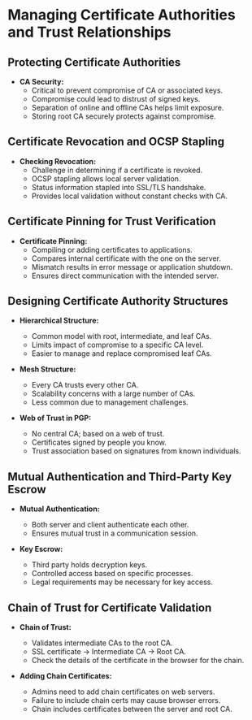 # Managing Certificate Authorities and Trust Relationships

## Protecting Certificate Authorities

- **CA Security:**
	- Critical to prevent compromise of CA or associated keys.
	- Compromise could lead to distrust of signed keys.
	- Separation of online and offline CAs helps limit exposure.
	- Storing root CA securely protects against compromise.

## Certificate Revocation and OCSP Stapling

- **Checking Revocation:**
	- Challenge in determining if a certificate is revoked.
	- OCSP stapling allows local server validation.
	- Status information stapled into SSL/TLS handshake.
	- Provides local validation without constant checks with CA.

## Certificate Pinning for Trust Verification

- **Certificate Pinning:**
	- Compiling or adding certificates to applications.
	- Compares internal certificate with the one on the server.
	- Mismatch results in error message or application shutdown.
	- Ensures direct communication with the intended server.

## Designing Certificate Authority Structures

- **Hierarchical Structure:**
	- Common model with root, intermediate, and leaf CAs.
	- Limits impact of compromise to a specific CA level.
	- Easier to manage and replace compromised leaf CAs.

- **Mesh Structure:**
	- Every CA trusts every other CA.
	- Scalability concerns with a large number of CAs.
	- Less common due to management challenges.

- **Web of Trust in PGP:**
	- No central CA; based on a web of trust.
	- Certificates signed by people you know.
	- Trust association based on signatures from known individuals.

## Mutual Authentication and Third-Party Key Escrow

- **Mutual Authentication:**
	- Both server and client authenticate each other.
	- Ensures mutual trust in a communication session.

- **Key Escrow:**
	- Third party holds decryption keys.
	- Controlled access based on specific processes.
	- Legal requirements may be necessary for key access.

## Chain of Trust for Certificate Validation

- **Chain of Trust:**
	- Validates intermediate CAs to the root CA.
	- SSL certificate -> Intermediate CA -> Root CA.
	- Check the details of the certificate in the browser for the chain.

- **Adding Chain Certificates:**
	- Admins need to add chain certificates on web servers.
	- Failure to include chain certs may cause browser errors.
	- Chain includes certificates between the server and root CA.
